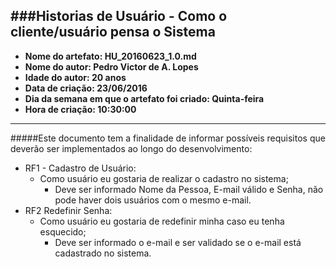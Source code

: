 ###Historias de Usuário - Como o cliente/usuário pensa o Sistema
-----
* **Nome do artefato: HU_20160623_1.0.md**
* **Nome do autor: Pedro Victor de A. Lopes**
* **Idade do autor: 20 anos**
* **Data de criação: 23/06/2016**
* **Dia da semana em que o artefato foi criado: Quinta-feira**
* **Hora de criação: 10:30:00**

------
#####Este documento tem a finalidade de informar possíveis requisitos que deverão ser implementados ao longo do desenvolvimento:

* RF1 - Cadastro de Usuário:
  * Como usuário eu gostaria de realizar o cadastro no sistema;
    * Deve ser informado Nome da Pessoa, E-mail válido e Senha, não pode haver dois usuários com o mesmo e-mail.
* RF2	Redefinir Senha:	
  * Como usuário eu gostaria de redefinir minha caso eu tenha esquecido;
    * Deve ser informado o e-mail e ser validado se o e-mail está cadastrado no sistema.
